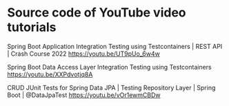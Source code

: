 # Source code of YouTube video tutorials
Spring Boot Application Integration Testing using Testcontainers | REST API | Crash Course 2022 https://youtu.be/UT9pUo_6w4w

Spring Boot Data Access Layer Integration Testing using Testcontainers https://youtu.be/XXPdvotjq8A

CRUD JUnit Tests for Spring Data JPA | Testing Repository Layer | Spring Boot | @DataJpaTest https://youtu.be/vOr1ewmCBDw
